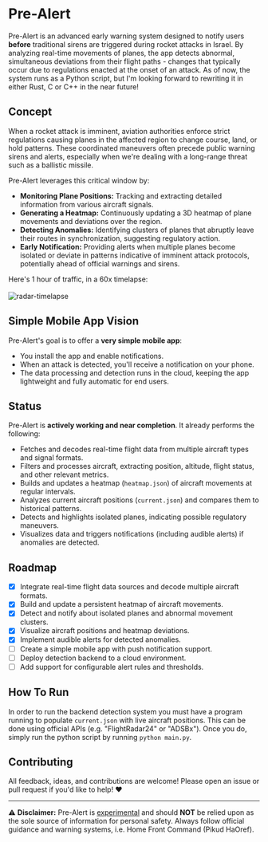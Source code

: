 # Pre-Alert

Pre-Alert is an advanced early warning system designed to notify users **before** traditional sirens are triggered during rocket attacks in Israel. By analyzing real-time movements of planes, the app detects abnormal, simultaneous deviations from their flight paths - changes that typically occur due to regulations enacted at the onset of an attack. As of now, the system runs as a Python script, but I'm looking forward to rewriting it in either Rust, C or C++ in the near future!

## Concept

When a rocket attack is imminent, aviation authorities enforce strict regulations causing planes in the affected region to change course, land, or hold patterns. These coordinated maneuvers often precede public warning sirens and alerts, especially when we're dealing with a long-range threat such as a ballistic missile.

Pre-Alert leverages this critical window by:

- **Monitoring Plane Positions:** Tracking and extracting detailed information from various aircraft signals.
- **Generating a Heatmap:** Continuously updating a 3D heatmap of plane movements and deviations over the region.
- **Detecting Anomalies:** Identifying clusters of planes that abruptly leave their routes in synchronization, suggesting regulatory action.
- **Early Notification:** Providing alerts when multiple planes become isolated or deviate in patterns indicative of imminent attack protocols, potentially ahead of official warnings and sirens.

Here's 1 hour of traffic, in a 60x timelapse:<br /><br />
![radar-timelapse](https://github.com/user-attachments/assets/13da5ff2-b598-4685-8fd3-1fb5f8dcb3e6)

## Simple Mobile App Vision

Pre-Alert's goal is to offer a **very simple mobile app**:

- You install the app and enable notifications.
- When an attack is detected, you'll receive a notification on your phone.
- The data processing and detection runs in the cloud, keeping the app lightweight and fully automatic for end users.

## Status

Pre-Alert is **actively working and near completion**. It already performs the following:

- Fetches and decodes real-time flight data from multiple aircraft types and signal formats.
- Filters and processes aircraft, extracting position, altitude, flight status, and other relevant metrics.
- Builds and updates a heatmap (`heatmap.json`) of aircraft movements at regular intervals.
- Analyzes current aircraft positions (`current.json`) and compares them to historical patterns.
- Detects and highlights isolated planes, indicating possible regulatory maneuvers.
- Visualizes data and triggers notifications (including audible alerts) if anomalies are detected.

## Roadmap

- [x] Integrate real-time flight data sources and decode multiple aircraft formats.
- [x] Build and update a persistent heatmap of aircraft movements.
- [x] Detect and notify about isolated planes and abnormal movement clusters.
- [x] Visualize aircraft positions and heatmap deviations.
- [x] Implement audible alerts for detected anomalies.
- [ ] Create a simple mobile app with push notification support.
- [ ] Deploy detection backend to a cloud environment.
- [ ] Add support for configurable alert rules and thresholds.

## How To Run

In order to run the backend detection system you must have a program running to populate `current.json` with live aircraft positions. This can be done using official APIs (e.g. "FlightRadar24" or "ADSBx"). Once you do, simply run the python script by running `python main.py`.

## Contributing

All feedback, ideas, and contributions are welcome! Please open an issue or pull request if you'd like to help! ❤️

---

⚠️ **Disclaimer:** Pre-Alert is <u>experimental</u> and should **NOT** be relied upon as the sole source of information for personal safety. Always follow official guidance and warning systems, i.e. Home Front Command (Pikud HaOref).
